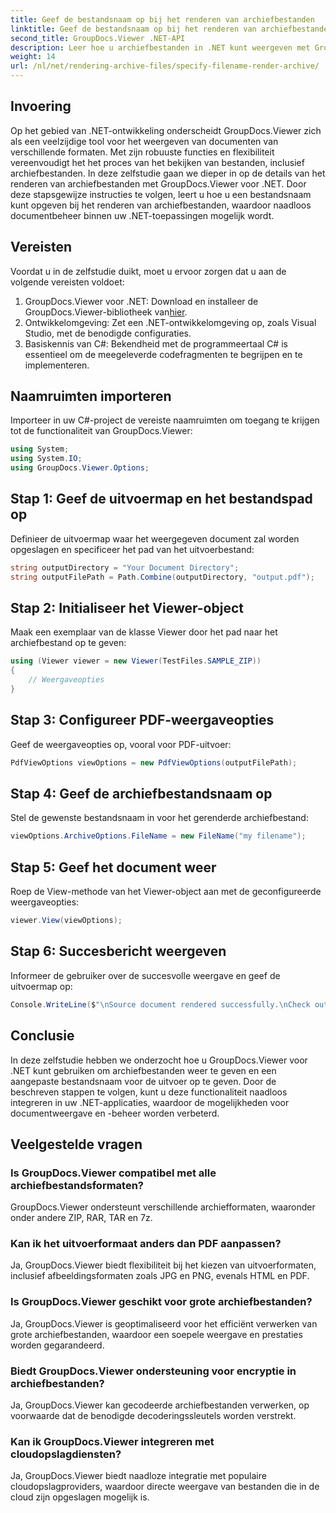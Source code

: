 ```yaml
---
title: Geef de bestandsnaam op bij het renderen van archiefbestanden
linktitle: Geef de bestandsnaam op bij het renderen van archiefbestanden
second_title: GroupDocs.Viewer .NET-API
description: Leer hoe u archiefbestanden in .NET kunt weergeven met GroupDocs.Viewer, waardoor de mogelijkheden voor documentbeheer worden verbeterd.
weight: 14
url: /nl/net/rendering-archive-files/specify-filename-render-archive/
---
```

## Invoering
Op het gebied van .NET-ontwikkeling onderscheidt GroupDocs.Viewer zich als een veelzijdige tool voor het weergeven van documenten van verschillende formaten. Met zijn robuuste functies en flexibiliteit vereenvoudigt het het proces van het bekijken van bestanden, inclusief archiefbestanden. In deze zelfstudie gaan we dieper in op de details van het renderen van archiefbestanden met GroupDocs.Viewer voor .NET. Door deze stapsgewijze instructies te volgen, leert u hoe u een bestandsnaam kunt opgeven bij het renderen van archiefbestanden, waardoor naadloos documentbeheer binnen uw .NET-toepassingen mogelijk wordt.
## Vereisten
Voordat u in de zelfstudie duikt, moet u ervoor zorgen dat u aan de volgende vereisten voldoet:
1.  GroupDocs.Viewer voor .NET: Download en installeer de GroupDocs.Viewer-bibliotheek van[hier](https://releases.groupdocs.com/viewer/net/).
2. Ontwikkelomgeving: Zet een .NET-ontwikkelomgeving op, zoals Visual Studio, met de benodigde configuraties.
3. Basiskennis van C#: Bekendheid met de programmeertaal C# is essentieel om de meegeleverde codefragmenten te begrijpen en te implementeren.

## Naamruimten importeren
Importeer in uw C#-project de vereiste naamruimten om toegang te krijgen tot de functionaliteit van GroupDocs.Viewer:
```csharp
using System;
using System.IO;
using GroupDocs.Viewer.Options;
```
## Stap 1: Geef de uitvoermap en het bestandspad op
Definieer de uitvoermap waar het weergegeven document zal worden opgeslagen en specificeer het pad van het uitvoerbestand:
```csharp
string outputDirectory = "Your Document Directory";
string outputFilePath = Path.Combine(outputDirectory, "output.pdf");
```
## Stap 2: Initialiseer het Viewer-object
Maak een exemplaar van de klasse Viewer door het pad naar het archiefbestand op te geven:
```csharp
using (Viewer viewer = new Viewer(TestFiles.SAMPLE_ZIP))
{
    // Weergaveopties
}
```
## Stap 3: Configureer PDF-weergaveopties
Geef de weergaveopties op, vooral voor PDF-uitvoer:
```csharp
PdfViewOptions viewOptions = new PdfViewOptions(outputFilePath);
```
## Stap 4: Geef de archiefbestandsnaam op
Stel de gewenste bestandsnaam in voor het gerenderde archiefbestand:
```csharp
viewOptions.ArchiveOptions.FileName = new FileName("my filename");
```
## Stap 5: Geef het document weer
Roep de View-methode van het Viewer-object aan met de geconfigureerde weergaveopties:
```csharp
viewer.View(viewOptions);
```
## Stap 6: Succesbericht weergeven
Informeer de gebruiker over de succesvolle weergave en geef de uitvoermap op:
```csharp
Console.WriteLine($"\nSource document rendered successfully.\nCheck output in {outputDirectory}.");
```

## Conclusie
In deze zelfstudie hebben we onderzocht hoe u GroupDocs.Viewer voor .NET kunt gebruiken om archiefbestanden weer te geven en een aangepaste bestandsnaam voor de uitvoer op te geven. Door de beschreven stappen te volgen, kunt u deze functionaliteit naadloos integreren in uw .NET-applicaties, waardoor de mogelijkheden voor documentweergave en -beheer worden verbeterd.
## Veelgestelde vragen
### Is GroupDocs.Viewer compatibel met alle archiefbestandsformaten?
GroupDocs.Viewer ondersteunt verschillende archiefformaten, waaronder onder andere ZIP, RAR, TAR en 7z.
### Kan ik het uitvoerformaat anders dan PDF aanpassen?
Ja, GroupDocs.Viewer biedt flexibiliteit bij het kiezen van uitvoerformaten, inclusief afbeeldingsformaten zoals JPG en PNG, evenals HTML en PDF.
### Is GroupDocs.Viewer geschikt voor grote archiefbestanden?
Ja, GroupDocs.Viewer is geoptimaliseerd voor het efficiënt verwerken van grote archiefbestanden, waardoor een soepele weergave en prestaties worden gegarandeerd.
### Biedt GroupDocs.Viewer ondersteuning voor encryptie in archiefbestanden?
Ja, GroupDocs.Viewer kan gecodeerde archiefbestanden verwerken, op voorwaarde dat de benodigde decoderingssleutels worden verstrekt.
### Kan ik GroupDocs.Viewer integreren met cloudopslagdiensten?
Ja, GroupDocs.Viewer biedt naadloze integratie met populaire cloudopslagproviders, waardoor directe weergave van bestanden die in de cloud zijn opgeslagen mogelijk is.